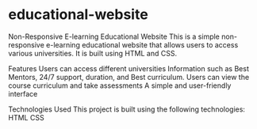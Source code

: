 # educational-website
Non-Responsive E-learning Educational Website
This is a simple non-responsive e-learning educational website that allows users to access various universities. It is built using HTML and CSS.


Features
Users can access different universities
Information such as Best Mentors, 24/7 support, duration, and Best curriculum.
Users can view the course curriculum and take assessments
A simple and user-friendly interface

Technologies Used
This project is built using the following technologies:
HTML
CSS
